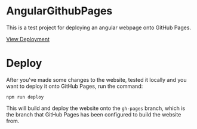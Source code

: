 # AngularGithubPages

This is a test project for deploying an angular webpage onto GitHub Pages.

[View Deployment](https://francochan.co/angular-github-pages)

# Deploy

After you've made some changes to the website, tested it locally and you want to deploy it onto GitHub Pages, run the command:

```
npm run deploy
```

This will build and deploy the website onto the `gh-pages` branch, which is the branch that GitHub Pages has been configured to build the website from.